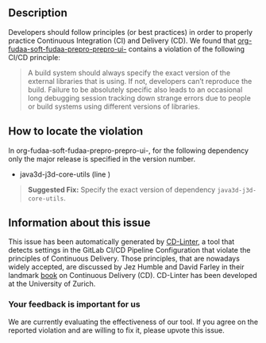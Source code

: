 
## Description
Developers should follow principles (or best practices) in order to properly practice Continuous Integration (CI) and Delivery (CD).
We found that [org-fudaa-soft-fudaa-prepro-prepro-ui-](https://gitlab.com/fudaa/fudaa-prepro/blob/master/.gitlab-ci.yml) contains a violation of the following CI/CD principle:

> A build system should always specify the exact version of the external libraries that is using.
If not, developers can’t reproduce the build. Failure to be absolutely specific also leads to an occasional long debugging session tracking down strange errors due to people or build systems using different versions of libraries.

## How to locate the violation

In org-fudaa-soft-fudaa-prepro-prepro-ui-, for the following dependency only the major release is specified in the version number.

* java3d-j3d-core-utils (line )

> **Suggested Fix:** Specify the exact version of dependency `java3d-j3d-core-utils`.

## Information about this issue

This issue has been automatically generated by [CD-Linter](https://gitlab.com/Jancso/configuration-analytics), a tool that detects settings in the GitLab CI/CD Pipeline Configuration that violate the principles of Continuous Delivery. Those principles, that are nowadays widely accepted, are discussed by Jez Humble and David Farley in their landmark [book](https://www.oreilly.com/library/view/continuous-delivery-reliable/9780321670250/) on Continuous Delivery (CD). CD-Linter has been developed at the University of Zurich.

### Your feedback is important for us
We are currently evaluating the effectiveness of our tool. If you agree on the reported violation and are willing to fix it, please upvote this issue.